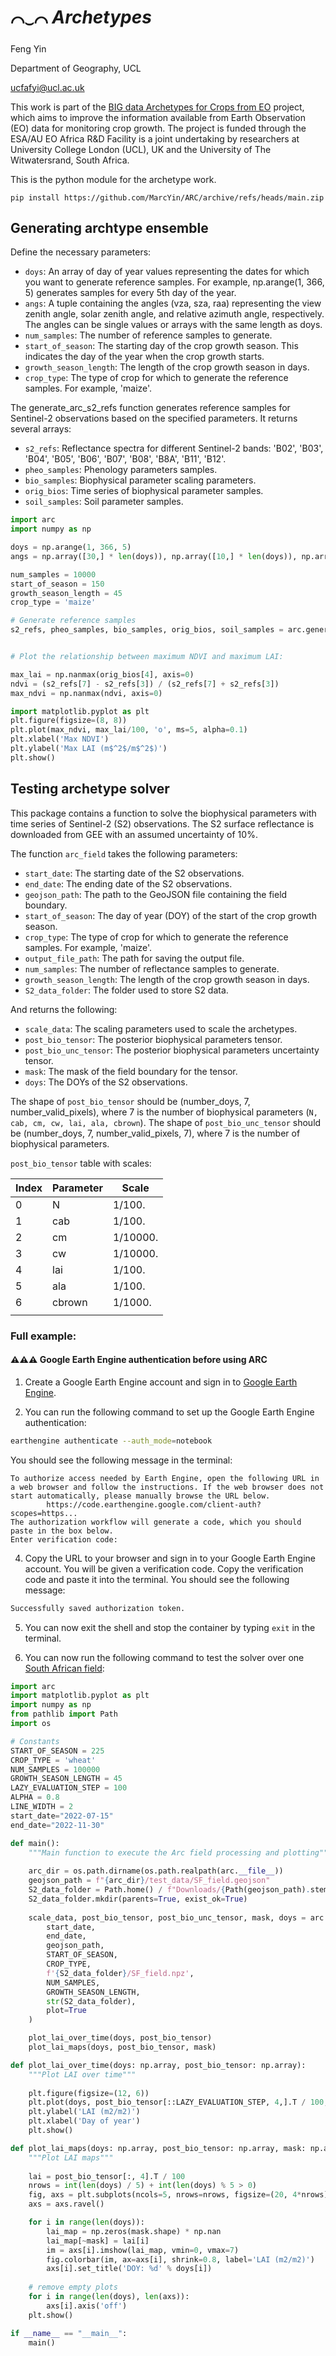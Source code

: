 # $⌒_⌣⌒$ *Archetypes*

Feng Yin

Department of Geography, UCL

ucfafyi@ucl.ac.uk


This work is part of the [BIG data Archetypes for Crops from EO](https://www.eoafrica-rd.org/research/research-projects-2023-2024/) project, which aims to improve the information available from Earth Observation (EO) data for monitoring crop growth. The project is funded through the ESA/AU EO Africa R&D Facility is a joint undertaking by researchers at University College London (UCL), UK and the University of The Witwatersrand, South Africa.


This is the python module for the archetype work.

```
pip install https://github.com/MarcYin/ARC/archive/refs/heads/main.zip
```


## Generating archtype ensemble

Define the necessary parameters:

- `doys`: An array of day of year values representing the dates for which you want to generate reference samples. For example, np.arange(1, 366, 5) generates samples for every 5th day of the year.
- `angs`: A tuple containing the angles (vza, sza, raa) representing the view zenith angle, solar zenith angle, and relative azimuth angle, respectively. The angles can be single values or arrays with the same length as doys.
- `num_samples`: The number of reference samples to generate.
- `start_of_season`: The starting day of the crop growth season. This indicates the day of the year when the crop growth starts.
- `growth_season_length`: The length of the crop growth season in days.
- `crop_type`: The type of crop for which to generate the reference samples. For example, 'maize'.


The generate_arc_s2_refs function generates reference samples for Sentinel-2 observations based on the specified parameters. It returns several arrays:

- `s2_refs`: Reflectance spectra for different Sentinel-2 bands: 'B02', 'B03', 'B04', 'B05', 'B06', 'B07', 'B08', 'B8A', 'B11', 'B12'.
- `pheo_samples`: Phenology parameters samples.
- `bio_samples`: Biophysical parameter scaling parameters.
- `orig_bios`: Time series of biophysical parameter samples.
- `soil_samples`: Soil parameter samples.


```python
import arc
import numpy as np

doys = np.arange(1, 366, 5)
angs = np.array([30,] * len(doys)), np.array([10,] * len(doys)), np.array([120,] * len(doys)) 

num_samples = 10000
start_of_season = 150
growth_season_length = 45
crop_type = 'maize'

# Generate reference samples
s2_refs, pheo_samples, bio_samples, orig_bios, soil_samples = arc.generate_arc_refs(doys, start_of_season, growth_season_length, num_samples, angs, crop_type)


# Plot the relationship between maximum NDVI and maximum LAI:

max_lai = np.nanmax(orig_bios[4], axis=0)
ndvi = (s2_refs[7] - s2_refs[3]) / (s2_refs[7] + s2_refs[3])
max_ndvi = np.nanmax(ndvi, axis=0)

import matplotlib.pyplot as plt
plt.figure(figsize=(8, 8))
plt.plot(max_ndvi, max_lai/100, 'o', ms=5, alpha=0.1)
plt.xlabel('Max NDVI')
plt.ylabel('Max LAI (m$^2$/m$^2$)')
plt.show()
```

## Testing archetype solver 

This package contains a function to solve the biophysical parameters with time series of Sentinel-2 (S2) observations. The S2 surface reflectance is downloaded from GEE with an assumed uncertainty of 10%. 

The function `arc_field` takes the following parameters:

- `start_date`: The starting date of the S2 observations.
- `end_date`: The ending date of the S2 observations.
- `geojson_path`: The path to the GeoJSON file containing the field boundary.
- `start_of_season`: The day of year (DOY) of the start of the crop growth season.
- `crop_type`: The type of crop for which to generate the reference samples. For example, 'maize'.
- `output_file_path`: The path for saving the output file.
- `num_samples`: The number of reflectance samples to generate.
- `growth_season_length`: The length of the crop growth season in days.
- `S2_data_folder`: The folder used to store S2 data.

And returns the following:
- `scale_data`: The scaling parameters used to scale the archetypes.
- `post_bio_tensor`: The posterior biophysical parameters tensor.
- `post_bio_unc_tensor`: The posterior biophysical parameters uncertainty tensor.
- `mask`: The mask of the field boundary for the tensor.
- `doys`: The DOYs of the S2 observations.

The shape of `post_bio_tensor` should be (number_doys, 7, number_valid_pixels), where 7 is the number of biophysical parameters (`N, cab, cm, cw, lai, ala, cbrown`). The shape of `post_bio_unc_tensor` should be (number_doys, 7, number_valid_pixels, 7), where 7 is the number of biophysical parameters. 

`post_bio_tensor` table with scales:

| Index | Parameter | Scale |
| --- | --- | --- |
| 0 | N | 1/100. |
| 1 | cab | 1/100. |
| 2 | cm | 1/10000. |
| 3 | cw | 1/10000. |
| 4 | lai | 1/100. |
| 5 | ala | 1/100. |
| 6 | cbrown | 1/1000. |
|||

### Full example:


#### ⚠️⚠️⚠️ Google Earth Engine authentication before using ARC

1. Create a Google Earth Engine account and sign in to [Google Earth Engine](https://earthengine.google.com/).
 
2. You can run the following command to set up the Google Earth Engine authentication:

```bash
earthengine authenticate --auth_mode=notebook
```
You should see the following message in the terminal:
```console
To authorize access needed by Earth Engine, open the following URL in a web browser and follow the instructions. If the web browser does not start automatically, please manually browse the URL below.
        https://code.earthengine.google.com/client-auth?scopes=https...
The authorization workflow will generate a code, which you should paste in the box below.
Enter verification code:
```

4. Copy the URL to your browser and sign in to your Google Earth Engine account. You will be given a verification code. Copy the verification code and paste it into the terminal. You should see the following message:
```bash
Successfully saved authorization token.
```

5. You can now exit the shell and stop the container by typing `exit` in the terminal. 
   
6. You can now run the following command to test the solver over one [South African field](https://github.com/MarcYin/ARC/blob/main/arc/test_data/SF_field.geojson):


```python
import arc
import matplotlib.pyplot as plt
import numpy as np
from pathlib import Path
import os

# Constants
START_OF_SEASON = 225
CROP_TYPE = 'wheat'
NUM_SAMPLES = 100000
GROWTH_SEASON_LENGTH = 45
LAZY_EVALUATION_STEP = 100
ALPHA = 0.8
LINE_WIDTH = 2
start_date="2022-07-15"
end_date="2022-11-30"

def main():
    """Main function to execute the Arc field processing and plotting"""
    
    arc_dir = os.path.dirname(os.path.realpath(arc.__file__))
    geojson_path = f"{arc_dir}/test_data/SF_field.geojson"
    S2_data_folder = Path.home() / f"Downloads/{Path(geojson_path).stem}"
    S2_data_folder.mkdir(parents=True, exist_ok=True)
    
    scale_data, post_bio_tensor, post_bio_unc_tensor, mask, doys = arc.arc_field(
        start_date, 
        end_date, 
        geojson_path, 
        START_OF_SEASON, 
        CROP_TYPE, 
        f'{S2_data_folder}/SF_field.npz', 
        NUM_SAMPLES, 
        GROWTH_SEASON_LENGTH, 
        str(S2_data_folder),
        plot=True
    )

    plot_lai_over_time(doys, post_bio_tensor)
    plot_lai_maps(doys, post_bio_tensor, mask)

def plot_lai_over_time(doys: np.array, post_bio_tensor: np.array):
    """Plot LAI over time"""
    
    plt.figure(figsize=(12, 6))
    plt.plot(doys, post_bio_tensor[::LAZY_EVALUATION_STEP, 4,].T / 100, '-',  lw=LINE_WIDTH, alpha=ALPHA)
    plt.ylabel('LAI (m2/m2)')
    plt.xlabel('Day of year')
    plt.show()

def plot_lai_maps(doys: np.array, post_bio_tensor: np.array, mask: np.array):
    """Plot LAI maps"""
    
    lai = post_bio_tensor[:, 4].T / 100
    nrows = int(len(doys) / 5) + int(len(doys) % 5 > 0)
    fig, axs = plt.subplots(ncols=5, nrows=nrows, figsize=(20, 4*nrows))
    axs = axs.ravel()

    for i in range(len(doys)):
        lai_map = np.zeros(mask.shape) * np.nan
        lai_map[~mask] = lai[i]
        im = axs[i].imshow(lai_map, vmin=0, vmax=7)
        fig.colorbar(im, ax=axs[i], shrink=0.8, label='LAI (m2/m2)')
        axs[i].set_title('DOY: %d' % doys[i])
    
    # remove empty plots
    for i in range(len(doys), len(axs)):
        axs[i].axis('off')
    plt.show()

if __name__ == "__main__":
    main()

```